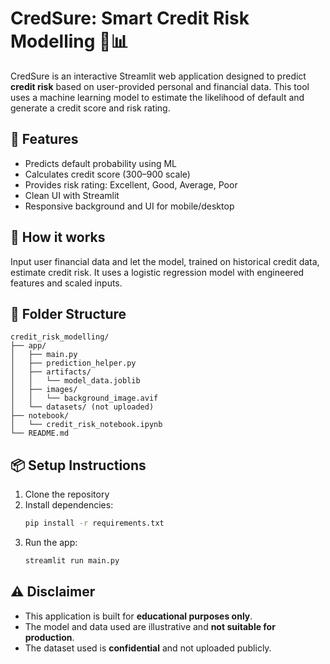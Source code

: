 # CredSure: Smart Credit Risk Modelling 🧠📊

CredSure is an interactive Streamlit web application designed to predict **credit risk** based on user-provided personal and financial data. This tool uses a machine learning model to estimate the likelihood of default and generate a credit score and risk rating.

## 🚀 Features

- Predicts default probability using ML
- Calculates credit score (300–900 scale)
- Provides risk rating: Excellent, Good, Average, Poor
- Clean UI with Streamlit
- Responsive background and UI for mobile/desktop

## 🧩 How it works

Input user financial data and let the model, trained on historical credit data, estimate credit risk. It uses a logistic regression model with engineered features and scaled inputs.

## 📁 Folder Structure

```
credit_risk_modelling/
├── app/
│   ├── main.py
│   ├── prediction_helper.py
│   ├── artifacts/
│   │   └── model_data.joblib
│   ├── images/
│   │   └── background_image.avif
│   └── datasets/ (not uploaded)
├── notebook/
│   └── credit_risk_notebook.ipynb
└── README.md
```

## 📦 Setup Instructions

1. Clone the repository
2. Install dependencies:  
   ```bash
   pip install -r requirements.txt
   ```
3. Run the app:  
   ```bash
   streamlit run main.py
   ```

## ⚠️ Disclaimer

- This application is built for **educational purposes only**.
- The model and data used are illustrative and **not suitable for production**.
- The dataset used is **confidential** and not uploaded publicly.